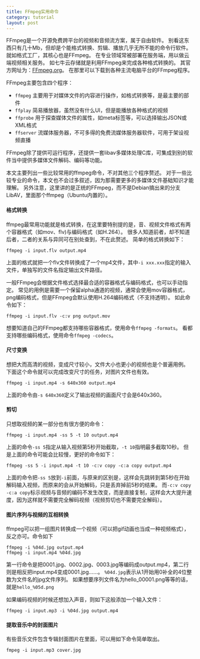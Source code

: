 ```yaml
---
title: FFmpeg实用命令
category: tutorial
layout: post
---
```

FFmpeg是一个开源免费跨平台的视频和音频流方案，属于自由软件。
别看这东西只有几十Mb，但却是个能格式转换、剪辑、播放几乎无所不能的命令行软件。
就如格式工厂，其核心也是FFmpeg。
在专业领域常被部署在服务端，用以做云端视频相关服务。
如七牛云存储就是利用FFmpeg来完成各种格式转换的。
其官方网址为：[FFmpeg.org](http://ffmpeg.org/)。
在那里可以下载到各种主流电脑平台的FFmpeg程序。

FFmpeg主要包含四个程序：

 - `ffmpeg`     主要用于对媒体文件的内容进行操作，如格式转换等，是最主要的部件
 - `ffplay`     简易播放器，虽然没有什么UI，但是能播放各种格式的视频
 - `ffprobe`    用于探查媒体文件的属性，如meta标签等，可以选择输出JSON或XML格式
 - `ffserver`   流媒体服务器，不可多得的免费流媒体服务器软件，可用于架设视频直播

FFmpeg除了提供可运行程序，还提供一套libav多媒体处理C库，可集成到别的软件当中提供多媒体文件解码、编码等功能。

本文主要列出一些比较常用的ffmpeg命令，不对其他三个程序赘述。
对于一些比较专业的命令，本文也不会过多叙述，因为那需要更多的多媒体文件基础知识才能理解。
另外注意，这里讲的是正统的FFmpeg，而不是Debian搞出来的分支LibAV，里面那个ffmpeg（Ubuntu内置的）。

#### 格式转换
ffmpeg最常用功能就是格式转换，在这里要特别提的是，音、视频文件格式有两个容器格式（如mov、flv)与编码格式（如H.264）。
很多人知道前者，却不知道后者，二者的关系与异同可在别处查到，不在此赘述。
简单的格式转换如下：

    ffmpeg -i input.flv output.mp4

上面的格式就把一个flv文件转换成了一个mp4文件，其中`-i xxx.xxx`指定的输入文件，单独写的文件名指定输出文件路径。

一般FFmpeg会根据文件格式选择最合适的容器格式与编码格式，也可以手动指定。
常见的用例是需要一个保留alpha通道的视频，通常会使用mov容器格式，png编码格式，但是FFmpeg会默认使用H.264编码格式（不支持透明）。
如此命令如下：

    ffmpeg -i input.flv -c:v png output.mov

想要知道自己的FFmpeg都支持哪些容器格式，使用命令`ffmpeg -formats`。
看都支持哪些编码格式，使用命令`ffmpeg -codecs`。

#### 尺寸变换
想把大而高清的视频，变成尺寸较小，文件大小也更小的视频也是个普遍用例。
下面这个命令就可以完成改变尺寸的任务，对图片文件也有效。

    ffmpeg -i input.mp4 -s 640x360 output.mp4

上面的命令由`-s 640x360`定义了输出视频的画面尺寸会是640x360。

#### 剪切
只想取视频的某一部分也有很方便的命令：

    ffmpeg -i input.mp4 -ss 5 -t 10 output.mp4

上面的命令`-ss 5`指定从输入视频第5秒开始截取，`-t 10`指明最多截取10秒。
但是上面的命令可能会比较慢，更好的命令如下：

    ffmpeg -ss 5 -i input.mp4 -t 10 -c:v copy -c:a copy output.mp4

上面的命令把`-ss 5`放到`-i`前面，与原来的区别是，这样会先跳转到第5秒在开始解码输入视频，而原来的会从开始解码，只是丢弃掉前5秒的结果。
而`-c:v copy -c:a copy`标示视频与音频的编码不发生改变，而是直接复制，这样会大大提升速度，因为这样就不需要完全解码视频（视频剪切也不需要完全解码）。

#### 图片序列与视频的互相转换
ffmpeg可以把一组图片转换成一个视频（可以把gif动画也当成一种视频格式），反之亦可。命令如下

    ffmpeg -i %04d.jpg output.mp4
    ffmpeg -i input.mp4 %04d.jpg

第一行命令是把0001.jpg、0002.jpg、0003.jpg等编码成output.mp4，第二行则是相反把input.mp4变成0001.jpg……。
`%04d.jpg`表示从1开始用0补全的4位整数为文件名的jpg文件序列。
如果想要序列文件名为hello_00001.png等等的话，就是`hello_%05d.png`

如果编码视频的时候还想加入声音，则如下这般添加一个输入文件：

    ffmpeg -i input.mp3 -i %04d.jpg output.mp4

#### 提取音乐中的封面图片
有些音乐文件包含专辑封面图片在里面，可以用如下命令简单取出。

    fmpeg -i input.mp3 cover.jpg
